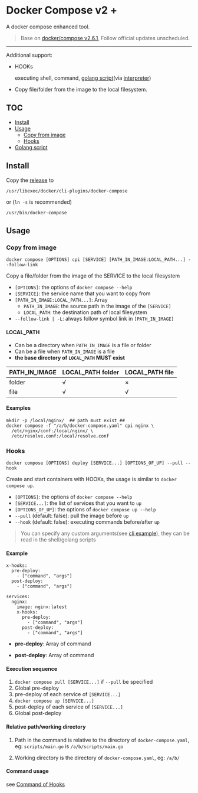# Docker Compose v2 +

A docker compose enhanced tool. 

> Base on [docker/compose v2.6.1](https://github.com/docker/compose), Follow official updates unscheduled.

---

Additional support: 

- HOOKs

  executing shell, command, [golang script](https://github.com/goplus/gop
  )(via [interpreter](https://github.com/goplus/igop))

- Copy file/folder from the image to the local filesystem.


## TOC

- [Install](#Install)
- [Usage](#Usage)
  - [Copy from image](#Copy-from-image)
  - [Hooks](#Hooks)
- [Golang script](#Golang-script)

## Install

Copy the [release](https://github.com/fly-studio/docker-compose/releases) to 
```
/usr/libexec/docker/cli-plugins/docker-compose 
```

or (`ln -s` is recommended)

```
/usr/bin/docker-compose
```

## Usage

### Copy from image

```
docker compose [OPTIONS] cpi [SERVICE] [PATH_IN_IMAGE:LOCAL_PATH...] --follow-link
```

Copy a file/folder from the image of the SERVICE to the local filesystem

- `[OPTIONS]`: the options of `docker compose --help`
- `[SERVICE]`: the service name that you want to copy from
- `[PATH_IN_IMAGE:LOCAL_PATH...]`: Array 
  - `PATH_IN_IMAGE`: the source path in the image of the `[SERVICE]`
  - `LOCAL_PATH`: the destination path of local filesystem
- `--follow-link | -L`: always follow symbol link in `[PATH_IN_IMAGE]`

#### LOCAL_PATH 

- Can be a directory when `PATH_IN_IMAGE` is a file or folder
- Can be a file when `PATH_IN_IMAGE` is a file
- **the base directory of `LOCAL_PATH` MUST exist** 

| PATH_IN_IMAGE | LOCAL_PATH folder | LOCAL_PATH file |
|---------------|-------------------|-----------------|
| folder        | √                 | ×               |
| file          | √                 | √               |

#### Examples

```
mkdir -p /local/nginx/  ## path must exist ##
docker compose -f "/a/b/docker-compose.yaml" cpi nginx \
  /etc/nginx/conf:/local/nginx/ \ 
  /etc/resolve.conf:/local/resolve.conf
```

### Hooks

```
docker compose [OPTIONS] deploy [SERVICE...] [OPTIONS_OF_UP] --pull --hook
```

Create and start containers with HOOKs, the usage is similar to `docker compose up`.

- `[OPTIONS]`: the options of `docker compose --help`
- `[SERVICE...]`: the list of services that you want to `up`
- `[OPTIONS_OF_UP]`: the options of `docker compose up --help`
- `--pull` (default: false): pull the image before `up`
- `--hook` (default: false): executing commands before/after `up`

> You can specify any custom arguments(see [cli example](docs/hooks-command.md#Quick-start)), they can be read in the shell/golang scripts

#### Example
```
x-hooks:
  pre-deploy:
    - ["command", "args"]  
  post-deploy:
    - ["command", "args"]
    
services:
  nginx:
    image: nginx:latest
    x-hooks:
      pre-deploy:
        - ["command", "args"]  
      post-deploy:
        - ["command", "args"]
```

- **pre-deploy**: Array of command

- **post-deploy**: Array of command

#### Execution sequence

1. `docker compose pull [SERVICE...]` if `--pull` be specified
2. Global pre-deploy 
3. pre-deploy of each service of `[SERVICE...]`
4. `docker compose up [SERVICE...]`
5. post-deploy of each service of `[SERVICE...]`
6. Global post-deploy

#### Relative path/working directory

1. Path in the command is relative to the directory of `docker-compose.yaml`,  eg: `scripts/main.go` is `/a/b/scripts/main.go`

2. Working directory is the directory of `docker-compose.yaml`, eg: `/a/b/`

#### Command usage

  see [Command of Hooks](docs/hooks-command.md)